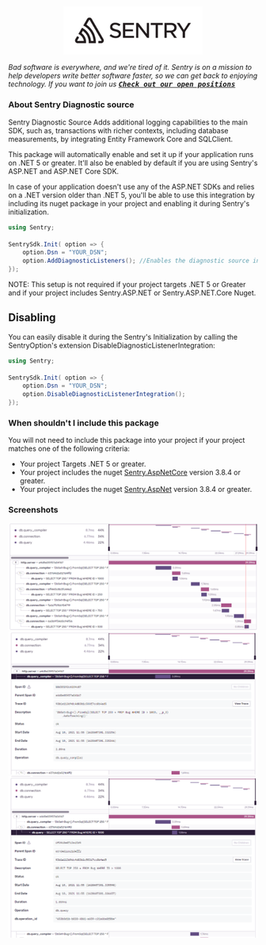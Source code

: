 <p align="center">
  <a href="https://sentry.io" target="_blank">
    <img src="https://raw.githubusercontent.com/getsentry/sentry-dotnet/main/.assets/sentry-logo.png" alt="Sentry logo" width="280">
  </a>
</p>

_Bad software is everywhere, and we're tired of it. Sentry is on a mission to help developers write better software faster, so we can get back to enjoying technology. If you want to join us [<kbd>**Check out our open positions**</kbd>](https://sentry.io/careers/)_

### About Sentry Diagnostic source

Sentry Diagnostic Source Adds additional logging capabilities to the main SDK, such as, transactions with richer contexts, including database measurements, by integrating Entity Framework Core and SQLClient.

This package will automatically enable and set it up if your application runs on .NET 5 or greater. It'll also be enabled by default if you are using Sentry's ASP.NET and ASP.NET Core SDK.

In case of your application doesn't use any of the ASP.NET SDKs and relies on a .NET version older than .NET 5, you'll be able to use this integration by including its nuget package in your project and enabling it during Sentry's initialization.

```csharp
using Sentry;

SentrySdk.Init( option => {
    option.Dsn = "YOUR_DSN";
    option.AddDiagnosticListeners(); //Enables the diagnostic source integration.
});

```
NOTE: This setup is not required if your project targets .NET 5 or Greater and if your project includes Sentry.ASP.NET or Sentry.ASP.NET.Core Nuget.

## Disabling

You can easily disable it during the Sentry's Initialization by calling the SentryOption's extension  DisableDiagnosticListenerIntegration:
```csharp
using Sentry;

SentrySdk.Init( option => {
    option.Dsn = "YOUR_DSN";
    option.DisableDiagnosticListenerIntegration();
});
```

### When shouldn't I include this package

You will not need to include this package into your project if your project matches one of the following criteria:

* Your project Targets .NET 5 or greater.
* Your project includes the nuget [Sentry.AspNetCore](https://www.nuget.org/packages/Sentry.AspNetCore) version 3.8.4 or greater.
* Your project includes the nuget [Sentry.AspNet](https://www.nuget.org/packages/Sentry.AspNet) version 3.8.4 or greater.


### Screenshots

![Transaction with database events that came from the Diagnostic Source integration](.assets/transaction_with_ds_integration.png)
![Query compiler span](.assets/db_query_compiler.png)
![Query](.assets/db_query.png)
